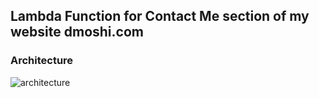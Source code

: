 
## Lambda Function for **Contact Me** section of my website dmoshi.com

### Architecture

![architecture](/src/main/resources/aarchitecture_contactme_transparent.jpg "architecture")

